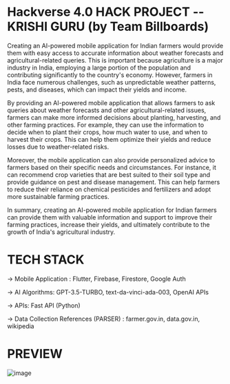 # Hackverse 4.0 HACK PROJECT -- KRISHI GURU (by Team Billboards)

Creating an AI-powered mobile application for Indian farmers would provide them with easy access to accurate information about weather forecasts and agricultural-related queries. This is important because agriculture is a major industry in India, employing a large portion of the population and contributing significantly to the country's economy. However, farmers in India face numerous challenges, such as unpredictable weather patterns, pests, and diseases, which can impact their yields and income.


By providing an AI-powered mobile application that allows farmers to ask queries about weather forecasts and other agricultural-related issues, farmers can make more informed decisions about planting, harvesting, and other farming practices. For example, they can use the information to decide when to plant their crops, how much water to use, and when to harvest their crops. This can help them optimize their yields and reduce losses due to weather-related risks.


Moreover, the mobile application can also provide personalized advice to farmers based on their specific needs and circumstances. For instance, it can recommend crop varieties that are best suited to their soil type and provide guidance on pest and disease management. This can help farmers to reduce their reliance on chemical pesticides and fertilizers and adopt more sustainable farming practices.


In summary, creating an AI-powered mobile application for Indian farmers can provide them with valuable information and support to improve their farming practices, increase their yields, and ultimately contribute to the growth of India's agricultural industry.



# TECH STACK
-> Mobile Application : Flutter, Firebase, Firestore, Google Auth

-> AI Algorithms: GPT-3.5-TURBO, text-da-vinci-ada-003, OpenAI APIs

-> APIs: Fast API (Python)

-> Data Collection References (PARSER) : farmer.gov.in, data.gov.in, wikipedia


# PREVIEW
![image](https://user-images.githubusercontent.com/93195979/232255498-a1cf4a90-bf6d-4775-b7f3-2d5941d0757d.png)



